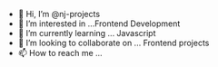 - 👋 Hi, I’m @nj-projects
- 👀 I’m interested in ...Frontend Development
- 🌱 I’m currently learning ... Javascript
- 💞️ I’m looking to collaborate on ... Frontend projects
- 📫 How to reach me ...

<!---
meetnileshjadhav/meetnileshjadhav is a ✨ special ✨ repository because its `README.md` (this file) appears on your GitHub profile.
You can click the Preview link to take a look at your changes.
--->
